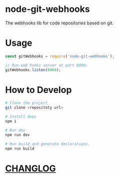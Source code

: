 # node-git-webhooks
The webhooks lib for code repositories based on git.

# Usage

```js
const gitWebhooks = require('node-git-webhooks');

// Run web hooks server at port 8000;
gitWebhooks.listen(8000);

```

# How to Develop

```bash
# Clone the project
git clone <repositoty url>

# Install deps
npm i

# Run dev
npm run dev

# Run build and generate declarations.
npm run build
```

# [CHANGLOG](CHANGLOG.md)

